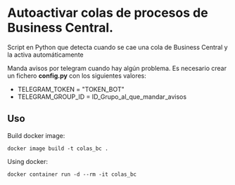 # Autoactivar colas de procesos de Business Central.
Script en Python que detecta cuando se cae una cola de Business Central y la activa automáticamente

Manda avisos por telegram cuando hay algún problema. Es necesario crear un fichero **config.py** con los siguientes valores:
- TELEGRAM_TOKEN = "TOKEN_BOT"
- TELEGRAM_GROUP_ID = ID_Grupo_al_que_mandar_avisos

## Uso
Build docker image:
```
docker image build -t colas_bc .
```

Using docker:
```
docker container run -d --rm -it colas_bc
```